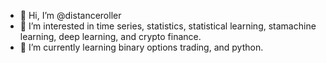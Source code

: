 - 👋 Hi, I’m @distanceroller
- 👀 I’m interested in time series, statistics, statistical learning, stamachine learning, deep learning, and crypto finance.
- 🌱 I’m currently learning binary options trading, and python.

<!---
distanceroller/distanceroller is a ✨ special ✨ repository because its `README.md` (this file) appears on your GitHub profile.
You can click the Preview link to take a look at your changes.
--->
